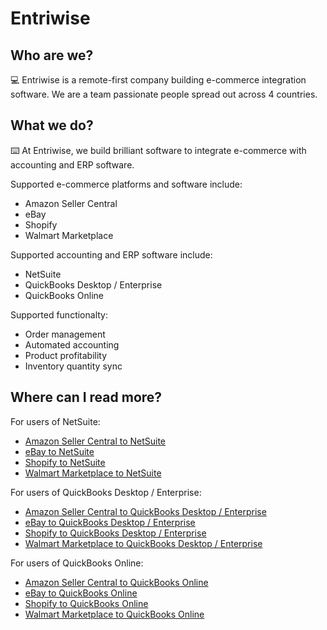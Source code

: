 # Entriwise

## Who are we?

💻 Entriwise is a remote-first company building e-commerce integration software.  We are a team passionate people spread out across 4 countries.

## What we do?

⌨️ At Entriwise, we build brilliant software to integrate e-commerce with accounting and ERP software.

Supported e-commerce platforms and software include:
* Amazon Seller Central
* eBay
* Shopify
* Walmart Marketplace

Supported accounting and ERP software include:
* NetSuite
* QuickBooks Desktop / Enterprise
* QuickBooks Online

Supported functionalty:
* Order management
* Automated accounting
* Product profitability
* Inventory quantity sync

## Where can I read more?

For users of NetSuite:
* [Amazon Seller Central to NetSuite](https://www.entriwise.com/amazon-seller-central-netsuite.html)
* [eBay to NetSuite](https://www.entriwise.com/integration-accounting.html#netsuite)
* [Shopify to NetSuite](https://www.entriwise.com/shopify-netsuite.html)
* [Walmart Marketplace to NetSuite](https://www.entriwise.com/integration-accounting.html#netsuite)

For users of QuickBooks Desktop / Enterprise:
* [Amazon Seller Central to QuickBooks Desktop / Enterprise](https://www.entriwise.com/amazon-seller-central-quickbooks-desktop-enterprise.html)
* [eBay to QuickBooks Desktop / Enterprise](https://www.entriwise.com/integration-accounting.html#netsuite)
* [Shopify to QuickBooks Desktop / Enterprise](https://www.entriwise.com/shopify-quickbooks-desktop-enterprise.html)
* [Walmart Marketplace to QuickBooks Desktop / Enterprise](https://www.entriwise.com/integration-accounting.html#netsuite)

For users of QuickBooks Online:
* [Amazon Seller Central to QuickBooks Online](https://www.entriwise.com/amazon-seller-central-quickbooks-online.html)
* [eBay to QuickBooks Online](https://www.entriwise.com/integration-accounting.html#netsuite)
* [Shopify to QuickBooks Online](https://www.entriwise.com/shopify-quickbooks-online.html)
* [Walmart Marketplace to QuickBooks Online](https://www.entriwise.com/integration-accounting.html#netsuite)
